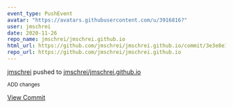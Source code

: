 ```yaml
---
event_type: PushEvent
avatar: "https://avatars.githubusercontent.com/u/3916816?"
user: jmschrei
date: 2020-11-26
repo_name: jmschrei/jmschrei.github.io
html_url: https://github.com/jmschrei/jmschrei.github.io/commit/3e3e8e1acecb5d3ac9cd6b9cb1c38672a32849d4
repo_url: https://github.com/jmschrei/jmschrei.github.io
---
```


<a href='https://github.com/jmschrei' target='_blank'>jmschrei</a> pushed to <a href='https://github.com/jmschrei/jmschrei.github.io' target='_blank'>jmschrei/jmschrei.github.io</a>

<small>ADD changes</small>

<a href='https://github.com/jmschrei/jmschrei.github.io/commit/3e3e8e1acecb5d3ac9cd6b9cb1c38672a32849d4' target='_blank'>View Commit</a>